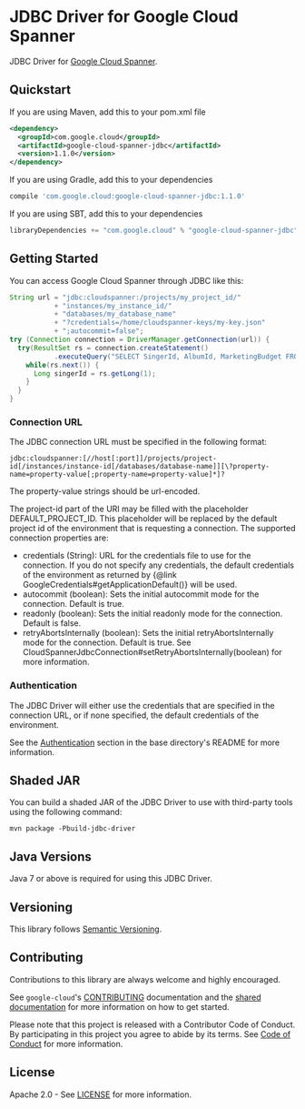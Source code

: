 # JDBC Driver for Google Cloud Spanner

JDBC Driver for
[Google Cloud Spanner](https://cloud.google.com/spanner/).

## Quickstart

[//]: # ({x-version-update-start:google-cloud-spanner-jdbc:released})
If you are using Maven, add this to your pom.xml file
```xml
<dependency>
  <groupId>com.google.cloud</groupId>
  <artifactId>google-cloud-spanner-jdbc</artifactId>
  <version>1.1.0</version>
</dependency>
```
If you are using Gradle, add this to your dependencies
```Groovy
compile 'com.google.cloud:google-cloud-spanner-jdbc:1.1.0'
```
If you are using SBT, add this to your dependencies
```Scala
libraryDependencies += "com.google.cloud" % "google-cloud-spanner-jdbc" % "1.1.0"
```
[//]: # ({x-version-update-end})

## Getting Started
You can access Google Cloud Spanner through JDBC like this:

```java
String url = "jdbc:cloudspanner:/projects/my_project_id/"
           + "instances/my_instance_id/"
           + "databases/my_database_name"
           + "?credentials=/home/cloudspanner-keys/my-key.json"
           + ";autocommit=false";
try (Connection connection = DriverManager.getConnection(url)) {
  try(ResultSet rs = connection.createStatement()
           .executeQuery("SELECT SingerId, AlbumId, MarketingBudget FROM Albums")) {
    while(rs.next()) {
      Long singerId = rs.getLong(1);
    }
  }
}
```

### Connection URL
The JDBC connection URL must be specified in the following format:

```
jdbc:cloudspanner:[//host[:port]]/projects/project-id[/instances/instance-id[/databases/database-name]][\?property-name=property-value[;property-name=property-value]*]?
```

The property-value strings should be url-encoded.

The project-id part of the URI may be filled with the placeholder DEFAULT_PROJECT_ID. This
placeholder will be replaced by the default project id of the environment that is requesting a
connection.
The supported connection properties are:

* credentials (String): URL for the credentials file to use for the connection. If you do not specify any credentials, the default credentials of the environment as returned by {@link GoogleCredentials#getApplicationDefault()} will be used.
* autocommit (boolean): Sets the initial autocommit mode for the connection. Default is true.
* readonly (boolean): Sets the initial readonly mode for the connection. Default is false.
* retryAbortsInternally (boolean): Sets the initial retryAbortsInternally mode for the connection. Default is true. See
CloudSpannerJdbcConnection#setRetryAbortsInternally(boolean) for more information.

### Authentication
The JDBC Driver will either use the credentials that are specified in the connection URL, or if none specified, the default credentials of the environment.

See the
[Authentication](https://github.com/googleapis/google-cloud-java#authentication)
section in the base directory's README for more information.

## Shaded JAR

You can build a shaded JAR of the JDBC Driver to use with third-party tools using the following command:

```
mvn package -Pbuild-jdbc-driver
```

## Java Versions

Java 7 or above is required for using this JDBC Driver.

## Versioning

This library follows [Semantic Versioning](http://semver.org/).

## Contributing

Contributions to this library are always welcome and highly encouraged.

See `google-cloud`'s [CONTRIBUTING] documentation and the
[shared documentation](https://github.com/googleapis/google-cloud-common/blob/master/contributing/readme.md#how-to-contribute-to-gcloud)
for more information on how to get started.

Please note that this project is released with a Contributor Code of Conduct.
By participating in this project you agree to abide by its terms. See
[Code of Conduct][code-of-conduct] for more information.

## License

Apache 2.0 - See [LICENSE] for more information.


[CONTRIBUTING]:https://github.com/googleapis/google-cloud-java/blob/master/CONTRIBUTING.md
[code-of-conduct]:https://github.com/googleapis/google-cloud-java/blob/master/CODE_OF_CONDUCT.md#contributor-code-of-conduct
[LICENSE]: https://github.com/googleapis/google-cloud-java/blob/master/LICENSE
[cloud-platform]: https://cloud.google.com/

[cloud-spanner]: https://cloud.google.com/spanner/
[cloud-spanner-docs]: https://cloud.google.com/spanner/docs/overview
